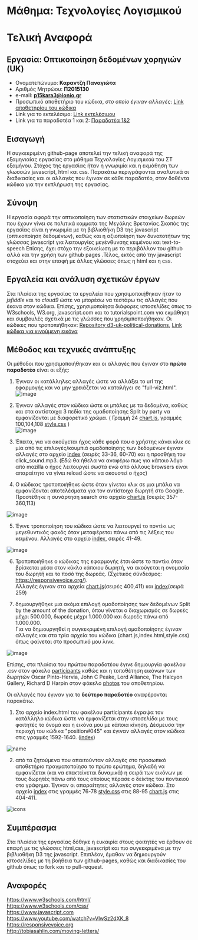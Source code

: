 # Μάθημα: Τεχνολογίες Λογισμικού 
# Τελική Αναφορά  

## Εργασία: Οπτικοποίηση δεδομένων χορηγιών (UK) 

 * Ονοματεπώνυμο: **Καραντζή Παναγιώτα**  
 * Αριθμός Μητρώου: **Π2015130**  
 * e-mail: **p15kara3@ionio.gr** 
 * Προσωπικό αποθετήριο του κώδικα, *στο οποίο έγιναν αλλαγές*: [Link αποθετηρίου του κώδικα](https://github.com/p15kara3/D3js-uk-political-donations/tree/gh-pages)  
 * Link για το εκτελέσιμο: [Link εκτελέσιμου](https://p15kara3.github.io/D3js-uk-political-donations/)    
 * Link για τα παραδοτέα 1 και 2: [Παραδοτέα 1&2](https://github.com/courses-ionio/sw/tree/master/projects/2015130)
 

## Εισαγωγή  
Η συγκεκριμένη github-page αποτελεί την τελική αναφορά της εξαμηνιαίας εργασίας στο μάθημα Τεχνολογίες Λογισμικού του ΣΤ εξαμήνου. Στόχος της εργασίας ήταν η γνωριμία και η εκμάθηση των γλωσσών javascript, html και css. Παρακάτω περιγράφονται αναλυτικά οι διαδικασίες και οι αλλαγές που έγιναν σε κάθε παραδοτέο, στον δοθέντα κώδικα για την εκπλήρωση της εργασίας.   
  
## Σύνοψη  
Η εργασία αφορά την οπτικοποίηση των στατιστικών στοιχείων δωρεών που έχουν γίνει σε πολιτικά κομματα της Μεγάλης Βρετανίας.Σκοπός της εργασίας είναι η γνωριμία με τη βιβλιοθήκη D3 της javascript (οπτικοποίηση δεδομένων), καθώς και η αξιοποίηση των δυνατοτήτων της γλώσσας javascript για λειτουργίες μεγένθυνσης κειμένου και text-to-speech Επίσης, έχει στόχο την εξοικείωση με το περιβάλλον του github αλλά και την χρήση των github pages .Τέλος, εκτός από την javascript στοχεύει και στην επαφή με άλλες γλώσσες όπως η html  και η css.  

## Εργαλεία και ανάλυση σχετικών έργων  

Στα πλαίσια της εργασίας τα εργαλεία που χρησιμοποιήθηκαν ήταν το _jsfiddle_ και το _cloud9_ ώστε να μπορέσω να τεστάρω τις αλλαγές που έκανα στον κώδικα. Επίσης, χρησιμοποίησα διάφορες ιστοσελίδες όπως το W3schools, W3.org, javascript.com και  το tutorialspoint.com για εκμάθηση και συμβουλές σχετικά με τις γλώσσες που χρησιμποποιήθηκαν. 
Οι κώδικες που τροποπιήθηκαν: [Repository d3-uk-political-donations](https://github.com/neilhawkins/d3-uk-political-donations), [Link κώδικα για κινούμενη εικόνα](https://github.com/ioniodi/D3js-uk-political-donations/blob/master/participants/index.html)  

 ## Μέθοδος και τεχνικές ανάπτυξης  
 
 Οι μέθοδοι που χρησιμοποιήθηκαν και οι αλλαγές που έγιναν στο **πρώτο παραδοτέο** είναι οι εξής:  
 
  1) Έγιναν οι κατάλληλες αλλαγές ώστε να αλλάξει το url της εφαρμογής και να μην χρειάζεται να καταλήγει σε "full-viz.html".  
  ![image](https://user-images.githubusercontent.com/22661913/39729539-1dc91242-5265-11e8-9cf5-9dc2f351d63f.png)  
  
  2) Έγιναν αλλαγές στον κώδικα ώστε οι μπάλες με τα δεδομένα, καθώς και στα αντίστοιχα 3 πεδία της ομαδοποίησης Split by party να εμφανίζονται με διαφορετικό χρώμα. ( Γραμμή 24 [chart.js](https://github.com/p15kara3/D3js-uk-political-donations/blob/gh-pages/chart.js), γραμμές 100,104,108 [style.css](https://github.com/p15kara3/D3js-uk-political-donations/blob/gh-pages/style.css) )  
 ![image](https://user-images.githubusercontent.com/22661913/37311500-1dade2ba-2650-11e8-80f0-eae1cb94c2f6.png)  
 
 3) Έπειτα, για να ακούγεται ήχος κάθε φορά που ο χρήστης κάνει κλικ σε μία από τις επιλογές/κουμπιά ομαδοποίησης των δεδομένων έγιναν αλλαγές στο αρχείο [index](https://github.com/p15kara3/D3js-uk-political-donations/blob/gh-pages/index.html) (σειρές 33-36, 60-70) και η προσθήκη του click_sound.mp3. (Εδώ θα ήθελα να αναφέρω πως για κάποιο λόγο από mozilla ο ήχος λειτουργεί σωστά ενώ από άλλους browsers είναι απαραίτητο να γίνει reload ώστε να ακουστεί ο ήχος)  
 
 4) Ο κώδικας τροποποιήθηκε ώστε όταν γίνεται κλικ σε μια μπάλα να εμφανίζονται αποτελέσματα για τον αντίστοιχο δωρητή στο Google. Προστέθηκε η συνάρτηση search στο αρχείο [chart.js](https://github.com/p15kara3/D3js-uk-political-donations/blob/gh-pages/chart.js) (σειρές 357-360,113)  

![image](https://user-images.githubusercontent.com/22661913/37312052-2f99732a-2652-11e8-95d5-9938b1510a61.png)  

5) Έγινε τροποποίηση του κώδικα ώστε να λειτουργεί το ποντίκι ως μεγεθυντικός φακός όταν μεταφέρεται πάνω από τις λέξεις του κειμένου. Αλλαγές στο αρχείο [index](https://github.com/p15kara3/D3js-uk-political-donations/blob/gh-pages/index.html), σειρές 41-49.  

![image](https://user-images.githubusercontent.com/22661913/37312218-d42ed664-2652-11e8-866c-3933020f0d5a.png) 
  
6) Τροποποιήθηκε ο κώδικας της εφαρμογής έτσι ώστε το ποντίκι όταν βρίσκεται μέσα στον κύκλο κάποιου δωρητή, να ακούγεται η ονομασία του δωρητή και το ποσό της δωρεάς. (Σχετικός σύνδεσμος: https://responsivevoice.org/).  
Αλλαγές έγιναν στα αρχεία [chart.js](https://github.com/p15kara3/D3js-uk-political-donations/blob/gh-pages/chart.js)(σειρές 400,411) και [index](https://github.com/p15kara3/D3js-uk-political-donations/blob/gh-pages/index.html)(σειρά 259)  
  
 7) δημιουργήθηκε μια ακόμα επιλογή ομαδοποίησης των δεδομένων Split by the amount of the donation, όπου γίνεται ο διαχωρισμός σε δωρεές μέχρι 500.000, δωρεές μέχρι 1.000.000 και δωρεές πάνω από 1.000.000.  
Για να δημιουργηθεί η συγκεκριμένη επιλογή  ομαδοποίησης έγιναν αλλαγές και στα τρία αρχεία του κώδικα (chart.js,index.html,style.css) όπως φαίνεται στο προσωπικό μου λινκ.  

![image](https://user-images.githubusercontent.com/22661913/37313025-11a5dbb6-2656-11e8-8c63-030bed9b0dca.png)  

Επίσης, στα πλαίσια του πρώτου παραδοτέου έγινε δημιουργία φακέλου .csv στον φάκελο [participants](https://github.com/ioniodi/D3js-uk-political-donations/tree/master/participants) καθώς και η τοποθέτηση εικόνων των δωρητών Oscar Pinto-Hervia, John C Peake, Lord Alliance, The Halcyon Gallery, Richard D Harpin στον φάκελο [photos](https://github.com/ioniodi/D3js-uk-political-donations/tree/master/photos) του αποθετηρίου.  

Οι αλλαγές που έγιναν για το **δεύτερο παραδοτέο** αναφέρονται παρακάτω.  

1) Στο αρχείο index.html του φακέλου participants έγραψα τον κατάλληλο κώδικα ώστε να εμφανίζεται στην ιστοσελίδα με τους φοιτητές το όνομά και η εικόνα μου με κάποια κίνηση. Δέσμευσα την περιοχή του κώδικα "position#045" και έγιναν αλλαγές στον κώδικα στις γραμμές 1592-1640. ([index](https://github.com/ioniodi/D3js-uk-political-donations/blob/master/participants/index.html))  

![name](https://user-images.githubusercontent.com/22661913/39725136-8307aaae-5253-11e8-8778-7f0a1a8dab29.gif)  

2) από τα ζητούμενα που απαιτούνταν αλλαγές στο προσωπικό αποθετήριο πραγματοποίησα το πρώτο ερώτημα, δηλαδή να εμφανίζεται (και να επεκτείνεται δυναμικά) η σειρά των εικόνων με τους δωρητές πάνω από τους οποίους πέρασε ο δείκτης του ποντικιού στο γράφημα.
Έγιναν οι απαραίτητες αλλαγές στον κώδικα. Στο αρχείο [index](https://github.com/p15kara3/D3js-uk-political-donations/blob/gh-pages/index.html) στις γραμμές 76-78 [style.css](https://github.com/p15kara3/D3js-uk-political-donations/blob/gh-pages/style.css) στις 88-95 [chart.js](https://github.com/p15kara3/D3js-uk-political-donations/blob/gh-pages/chart.js) στις 404-411.  

![icons](https://user-images.githubusercontent.com/22661913/39725692-64d559a8-5255-11e8-9b02-918be1d8a88a.gif)  

## Συμπέρασμα  

Στα πλαίσια της εργασίας δόθηκε η ευκαιρία στους φοιτητές να έρθουν σε επαφή με τις γλώσσες html,css, javascript και πιο συγκεκριμένα με την βιβλιοθήκη D3 της javascript. Επιπλέον, έμαθαν να δημιουργούν ιστοσελίδες με τη βοήθεια των github-pages, καθώς και διαδικασίες του github όπως το fork και το pull-request. 
  
## Αναφορές  
https://www.w3schools.com/html/  
https://www.w3schools.com/css/  
https://www.javascript.com  
https://www.youtube.com/watch?v=VlwSz2dXK_8  
https://responsivevoice.org  
http://tobiasahlin.com/moving-letters/  
